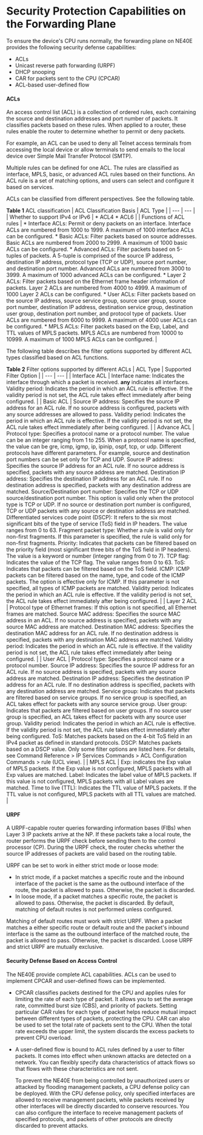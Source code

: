 Security Protection Capabilities on the Forwarding Plane
========================================================

To ensure the device's CPU runs normally, the forwarding plane on NE40E provides the following security defense capabilities:

* ACLs
* Unicast reverse path forwarding (URPF)
* DHCP snooping
* CAR for packets sent to the CPU (CPCAR)
* ACL-based user-defined flow

#### ACLs

An access control list (ACL) is a collection of ordered rules, each containing the source and destination addresses and port number of packets. It classifies packets based on these rules. When applied to a router, these rules enable the router to determine whether to permit or deny packets.

For example, an ACL can be used to deny all Telnet access terminals from accessing the local device or allow terminals to send emails to the local device over Simple Mail Transfer Protocol (SMTP).

Multiple rules can be defined for one ACL. The rules are classified as interface, MPLS, basic, or advanced ACL rules based on their functions. An ACL rule is a set of matching options, and users can select and configure it based on services.

ACLs can be classified from different perspectives. See the following table.

**Table 1** ACL classification
| ACL Classification Basis | ACL Type |
| --- | --- |
| Whether to support IPv4 or IPv6 | * ACL4 * ACL6 |
| Functions of ACL rules | * Interface ACLs: Permit or deny packets on an interface. Interface ACLs are numbered from 1000 to 1999. A maximum of 1000 interface ACLs can be configured. * Basic ACLs: Filter packets based on source addresses. Basic ACLs are numbered from 2000 to 2999. A maximum of 1000 basic ACLs can be configured. * Advanced ACLs: Filter packets based on 5-tuples of packets. A 5-tuple is comprised of the source IP address, destination IP address, protocol type (TCP or UDP), source port number, and destination port number. Advanced ACLs are numbered from 3000 to 3999. A maximum of 1000 advanced ACLs can be configured.  * Layer 2 ACLs: Filter packets based on the Ethernet frame header information of packets. Layer 2 ACLs are numbered from 4000 to 4999. A maximum of 1000 Layer 2 ACLs can be configured. * User ACLs: Filter packets based on the source IP address, source service group, source user group, source port number, destination IP address, destination service group, destination user group, destination port number, and protocol type of packets. User ACLs are numbered from 6000 to 9999. A maximum of 4000 user ACLs can be configured. * MPLS ACLs: Filter packets based on the Exp, Label, and TTL values of MPLS packets. MPLS ACLs are numbered from 10000 to 10999. A maximum of 1000 MPLS ACLs can be configured. |

The following table describes the filter options supported by different ACL types classified based on ACL functions.

**Table 2** Filter options supported by different ACLs
| ACL Type | Supported Filter Option |
| --- | --- |
| Interface ACL | Interface name: Indicates the interface through which a packet is received. **any** indicates all interfaces.  Validity period: Indicates the period in which an ACL rule is effective. If the validity period is not set, the ACL rule takes effect immediately after being configured. |
| Basic ACL | Source IP address: Specifies the source IP address for an ACL rule. If no source address is configured, packets with any source addresses are allowed to pass.  Validity period: Indicates the period in which an ACL rule is effective. If the validity period is not set, the ACL rule takes effect immediately after being configured. |
| Advance ACL | Protocol type: Specifies a protocol name or a protocol number. The value can be an integer ranging from 1 to 255. When a protocol name is specified, the value can be gre, icmp, igmp, ip, ipinip, ospf, tcp, or udp. Different protocols have different parameters. For example, source and destination port numbers can be set only for TCP and UDP.  Source IP address: Specifies the source IP address for an ACL rule. If no source address is specified, packets with any source address are matched.  Destination IP address: Specifies the destination IP address for an ACL rule. If no destination address is specified, packets with any destination address are matched.  Source/Destination port number: Specifies the TCP or UDP source/destination port number. This option is valid only when the protocol type is TCP or UDP. If no source or destination port number is configured, TCP or UDP packets with any source or destination address are matched.  Differentiated services code point (DSCP): It refers to the six most significant bits of the type of service (ToS) field in IP headers. The value ranges from 0 to 63.  Fragment packet type: Whether a rule is valid only for non-first fragments. If this parameter is specified, the rule is valid only for non-first fragments.  Priority: Indicates that packets can be filtered based on the priority field (most significant three bits of the ToS field in IP headers). The value is a keyword or number (integer ranging from 0 to 7).  TCP flag: Indicates the value of the TCP flag. The value ranges from 0 to 63.  ToS: Indicates that packets can be filtered based on the ToS field.  ICMP: ICMP packets can be filtered based on the name, type, and code of the ICMP packets. The option is effective only for ICMP. If this parameter is not specified, all types of ICMP packets are matched.  Validity period: Indicates the period in which an ACL rule is effective. If the validity period is not set, the ACL rule takes effect immediately after being configured. |
| Layer 2 ACL | Protocol type of Ethernet frames: If this option is not specified, all Ethernet frames are matched.  Source MAC address: Specifies the source MAC address in an ACL. If no source address is specified, packets with any source MAC address are matched.  Destination MAC address: Specifies the destination MAC address for an ACL rule. If no destination address is specified, packets with any destination MAC address are matched.  Validity period: Indicates the period in which an ACL rule is effective. If the validity period is not set, the ACL rule takes effect immediately after being configured. |
| User ACL | Protocol type: Specifies a protocol name or a protocol number.  Source IP address: Specifies the source IP address for an ACL rule. If no source address is specified, packets with any source address are matched.  Destination IP address: Specifies the destination IP address for an ACL rule. If no destination address is specified, packets with any destination address are matched.  Service group: Indicates that packets are filtered based on service groups. If no service group is specified, an ACL takes effect for packets with any source service group.  User group: Indicates that packets are filtered based on user groups. If no source user group is specified, an ACL takes effect for packets with any source user group.  Validity period: Indicates the period in which an ACL rule is effective. If the validity period is not set, the ACL rule takes effect immediately after being configured.  ToS: Matches packets based on the 4-bit ToS field in an IPv4 packet as defined in standard protocols.  DSCP: Matches packets based on a DSCP value.  Only some filter options are listed here. For details, see Command Reference > IP Services Commands > ACL Configuration Commands > rule (UCL view). |
| MPLS ACL | Exp: indicates the Exp value of MPLS packets. If the Exp value is not configured, MPLS packets with all Exp values are matched.  Label: Indicates the label value of MPLS packets. If this value is not configured, MPLS packets with all Label values are matched.  Time to live (TTL): Indicates the TTL value of MPLS packets. If the TTL value is not configured, MPLS packets with all TTL values are matched. |



#### URPF

A URPF-capable router queries forwarding information bases (FIBs) when Layer 3 IP packets arrive at the NP. If these packets take a local route, the router performs the URPF check before sending them to the control processor (CP). During the URPF check, the router checks whether the source IP addresses of packets are valid based on the routing table.

URPF can be set to work in either strict mode or loose mode:

* In strict mode, if a packet matches a specific route and the inbound interface of the packet is the same as the outbound interface of the route, the packet is allowed to pass. Otherwise, the packet is discarded.
* In loose mode, if a packet matches a specific route, the packet is allowed to pass. Otherwise, the packet is discarded. By default, matching of default routes is not performed unless configured.

Matching of default routes must work with strict URPF. When a packet matches a either specific route or default route and the packet's inbound interface is the same as the outbound interface of the matched route, the packet is allowed to pass. Otherwise, the packet is discarded. Loose URPF and strict URPF are mutually exclusive.


#### Security Defense Based on Access Control

The NE40E provide complete ACL capabilities. ACLs can be used to implement CPCAR and user-defined flows can be implemented.

* CPCAR classifies packets destined for the CPU and applies rules for limiting the rate of each type of packet. It allows you to set the average rate, committed burst size (CBS), and priority of packets. Setting particular CAR rules for each type of packet helps reduce mutual impact between different types of packets, protecting the CPU. CAR can also be used to set the total rate of packets sent to the CPU. When the total rate exceeds the upper limit, the system discards the excess packets to prevent CPU overload.
* A user-defined flow is bound to ACL rules defined by a user to filter packets. It comes into effect when unknown attacks are detected on a network. You can flexibly specify data characteristics of attack flows so that flows with these characteristics are not sent.
  
  To prevent the NE40E from being controlled by unauthorized users or attacked by flooding management packets, a CPU defense policy can be deployed. With the CPU defense policy, only specified interfaces are allowed to receive management packets, while packets received by other interfaces will be directly discarded to conserve resources. You can also configure the interface to receive management packets of specified protocols, and packets of other protocols are directly discarded to prevent attacks.